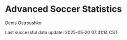 # Advanced Soccer Statistics
Denis Ostroushko

<!-- gfm -->

Last successful data update: 2025-05-20 07:31:14 CST
